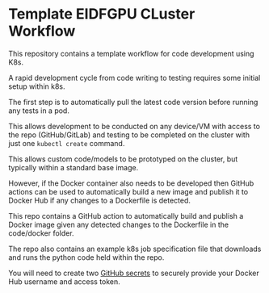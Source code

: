 # Template EIDFGPU CLuster Workflow

This repository contains a template workflow for code development using K8s.

A rapid development cycle from code writing to testing requires some initial setup within k8s.

The first step is to automatically pull the latest code version before running any tests in a pod. 

This allows development to be conducted on any device/VM with access to the repo (GitHub/GitLab) and testing to be completed on the cluster with just one `kubectl create` command.

This allows custom code/models to be prototyped on the cluster, but typically within a standard base image. 

However, if the Docker container also needs to be developed then GitHub actions can be used to automatically build a new image and publish it to Docker Hub if any changes to a Dockerfile is detected.

This repo contains a GitHub action to automatically build and publish a Docker image given any detected changes to the Dockerfile in the code/docker folder.

The repo also contains an example k8s job specification file that downloads and runs the python code held within the repo.

You will need to create two [GitHub secrets](https://docs.github.com/en/actions/security-guides/using-secrets-in-github-actions) to securely provide your Docker Hub username and access token.

